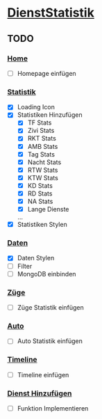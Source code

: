 # [DienstStatistik](https://philroli.github.io/DienstStatistik/#/)

## TODO

### [Home](https://philroli.github.io/DienstStatistik/#/)

- [ ] Homepage einfügen

### [Statistik](https://philroli.github.io/DienstStatistik/#/Statistik)

- [x] Loading Icon
- [x] Statistiken Hinzufügen
  - [x] TF Stats
  - [x] Zivi Stats
  - [x] RKT Stats
  - [x] AMB Stats
  - [x] Tag Stats
  - [x] Nacht Stats
  - [x] RTW Stats
  - [x] KTW Stats
  - [x] KD Stats
  - [x] RD Stats
  - [x] NA Stats
  - [x] Lange Dienste
  
  ...
- [x] Statistiken Stylen

### [Daten](https://philroli.github.io/DienstStatistik/#/Daten)

- [x] Daten Stylen
- [ ] Filter
- [ ] MongoDB einbinden

### [Züge](https://philroli.github.io/DienstStatistik/#/Zuege)

- [ ] Züge Statistik einfügen

### [Auto](https://philroli.github.io/DienstStatistik/#/Auto)

- [ ] Auto Statistik einfügen

### [Timeline](https://philroli.github.io/DienstStatistik/#/Timeline)

- [ ] Timeline einfügen

### [Dienst Hinzufügen](https://philroli.github.io/DienstStatistik/#/AddData)

- [ ] Funktion Implementieren
